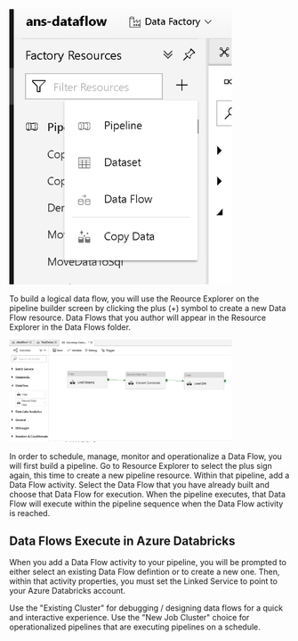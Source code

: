 <img src="../images/redf001.png" width="400">

To build a logical data flow, you will use the Reource Explorer on the pipeline builder screen by clicking the plus (+) symbol to create a new Data Flow resource. Data Flows that you author will appear in the Resource Explorer in the Data Flows folder.

<img src="../images/cfdf001.png" width="400">

In order to schedule, manage, monitor and operationalize a Data Flow, you will first build a pipeline. Go to Resource Explorer to select the plus sign again, this time to create a new pipeline resource. Within that pipeline, add a Data Flow activity. Select the Data Flow that you have already built and choose that Data Flow for execution. When the pipeline executes, that Data Flow will execute within the pipeline sequence when the Data Flow activity is reached.

## Data Flows Execute in Azure Databricks

When you add a Data Flow activity to your pipeline, you will be prompted to either select an existing Data Flow defintion or to create a new one. Then, within that activity properties, you must set the Linked Service to point to your Azure Databricks account.

Use the "Existing Cluster" for debugging / designing data flows for a quick and interactive experience. Use the "New Job Cluster" choice for operationalized pipelines that are executing pipelines on a schedule.
